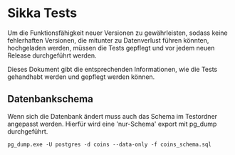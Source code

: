 # Sikka Tests

Um die Funktionsfähigkeit neuer Versionen zu gewährleisten,
sodass keine fehlerhaften Versionen, die mitunter zu Datenverlust führen könnten,
hochgeladen werden, müssen die Tests gepflegt und vor jedem neuen Release
durchgeführt werden.

Dieses Dokument gibt die entsprechenden Informationen, wie die Tests gehandhabt werden und gepflegt
werden können.

## Datenbankschema

Wenn sich die Datenbank ändert muss auch das Schema im Testordner angepasst werden.
Hierfür wird eine 'nur-Schema' export mit pg_dump durchgeführt.

```
pg_dump.exe -U postgres -d coins --data-only -f coins_schema.sql
```
